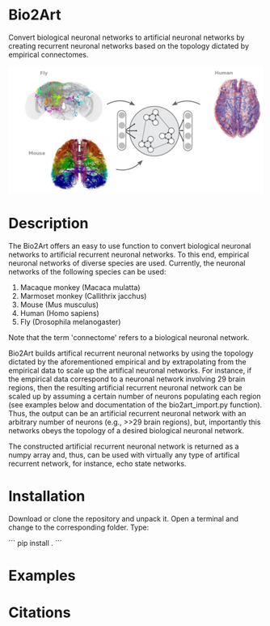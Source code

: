 # Bio2Art
Convert biological neuronal networks to artificial neuronal networks by creating 
recurrent neuronal networks based on the topology dictated by empirical connectomes.

![bio_and_art_connectomes](bio_and_art_connectomes.png)

# Description

The Bio2Art offers an easy to use function to convert biological neuronal networks to artificial recurrent neuronal networks. To this end, empirical neuronal networks of diverse species are used. Currently, the neuronal networks of the following species can be used:
1. Macaque monkey (Macaca mulatta)
2. Marmoset monkey (Callithrix jacchus)
3. Mouse (Mus musculus)
4. Human (Homo sapiens)
5. Fly (Drosophila melanogaster)

Note that the term 'connectome' refers to a biological neuronal network.

Bio2Art builds artifical recurrent neuronal networks by using the topology dictated by the aforementioned empirical and by extrapolating from the empirical data to scale up the artifical neuronal networks. For instance, if the empirical data correspond to a neuronal network involving 29 brain regions, then the resulting artificial recurrent neuronal network can be scaled up by assuming a certain number of neurons populating each region (see examples below and documentation of the bio2art_import.py function). Thus, the output can be an artificial recurrent neuronal network with an arbitrary number of neurons (e.g., >>29 brain regions), but, importantly this networks obeys the topology of a desired biological neuronal network.   

The constructed artificial recurrent neuronal network is returned as a numpy array and, thus, can be used with virtually any type of artifical recurrent network, for instance, echo state networks.  

# Installation

Download or clone the repository and unpack it. Open a terminal and change to the corresponding folder. Type:

´´´
pip install .
´´´


# Examples

# Citations 
